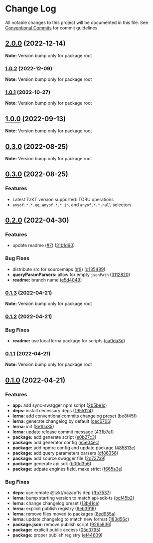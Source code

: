 # Change Log

All notable changes to this project will be documented in this file.
See [Conventional Commits](https://conventionalcommits.org) for commit guidelines.

## [2.0.0](https://github.com/tzkt/api-sdk-ts/compare/v1.0.2...v2.0.0) (2022-12-14)

**Note:** Version bump only for package root





### [1.0.2](https://github.com/tzkt/api-sdk-ts/compare/v1.0.1...v1.0.2) (2022-12-09)

**Note:** Version bump only for package root





### [1.0.1](https://github.com/tzkt/api-sdk-ts/compare/v0.3.0...v1.0.1) (2022-10-27)

**Note:** Version bump only for package root





## [1.0.0](https://github.com/tzkt/api-sdk-ts/compare/v0.3.0...v1.0.0) (2022-09-13)

**Note:** Version bump only for package root





## [0.3.0](https://github.com/tzkt/api-sdk-ts/compare/v0.2.0...v0.3.0) (2022-08-25)

**Note:** Version bump only for package root





## [0.3.0](https://github.com/tzkt/api-sdk-ts/compare/v0.2.0...v0.3.0) (2022-08-25)

### Features

* Latest TzKT version supported: TORU operations
* `anyof.*.*.eq`, `anyof.*.*.in`, and `anyof.*.*.null` selectors

## [0.2.0](https://github.com/tzkt/api-sdk-ts/compare/v0.1.2...v0.2.0) (2022-04-30)


### Features

* update readme ([#7](https://github.com/tzkt/api-sdk-ts/issues/7)) ([31b1d90](https://github.com/tzkt/api-sdk-ts/commit/31b1d90baa7f1926f8d1541ac64faebc4eafce97))


### Bug Fixes

* distribute src for sourcemaps ([#9](https://github.com/tzkt/api-sdk-ts/issues/9)) ([d135489](https://github.com/tzkt/api-sdk-ts/commit/d135489ac53b92bf57af2709c026eb5e1c52eb35))
* **queryParamParsers:** allow for empty `jsonPath` ([3112820](https://github.com/tzkt/api-sdk-ts/commit/31128205047d6daddcb6af716d7a1c5683140f54))
* **readme:** branch name ([e5d4049](https://github.com/tzkt/api-sdk-ts/commit/e5d4049eac97d6372d5c0cef29e74db3af77b337))



### [0.1.3](https://github.com/tzkt/api-sdk-ts/compare/v0.1.2...v0.1.3) (2022-04-21)

**Note:** Version bump only for package root





### [0.1.2](https://github.com/tzkt/api-sdk-ts/compare/v0.1.1...v0.1.2) (2022-04-21)


### Bug Fixes

* **readme:** use local lerna package for scripts ([ca0da3d](https://github.com/tzkt/api-sdk-ts/commit/ca0da3dd39e8f16bf7621b5b92231767a599e38a))



### [0.1.1](https://github.com/tzkt/api-sdk-ts/compare/v0.1.0...v0.1.1) (2022-04-21)

**Note:** Version bump only for package root





## [0.1.0](https://github.com/tzkt/api-sdk-ts/compare/v0.0.10...v0.1.0) (2022-04-21)


### Features

* **app:** add sync-swagger npm script ([2b5be1c](https://github.com/tzkt/api-sdk-ts/commit/2b5be1c959d1dbc6a512710c77468c86e4193af4))
* **deps:** install necessary deps ([1955124](https://github.com/tzkt/api-sdk-ts/commit/1955124f5ca99be25666cbbfb128387f60b3f041))
* **lerna:** add conventionalcommits changelog preset ([be8f45f](https://github.com/tzkt/api-sdk-ts/commit/be8f45fa12ebbc75661e968f41ccaa4dc5efd358))
* **lerna:** generate changelog by default ([cec6706](https://github.com/tzkt/api-sdk-ts/commit/cec6706a7fbfa9710fdaa38cb23fdf5fe1bd62f1))
* **lerna:** init ([8e10a35](https://github.com/tzkt/api-sdk-ts/commit/8e10a358a8b0b7727e6c6afec92ab5d51c615ba9))
* **lerna:** update release commit message ([431b7af](https://github.com/tzkt/api-sdk-ts/commit/431b7af2818d7f38d64f5e6d51198f899faec4b1))
* **package:** add generate script ([e0b27c3](https://github.com/tzkt/api-sdk-ts/commit/e0b27c3af3a244d80662f3ab943d112d682d31bb))
* **package:** add generator config ([e5e04ec](https://github.com/tzkt/api-sdk-ts/commit/e5e04ec9f7ae2a121001da9abd7a325d55d2efe4))
* **package:** add npmrc config and update package ([485813e](https://github.com/tzkt/api-sdk-ts/commit/485813e18bcc054ae61ccc6ce4898cd3ba6c42be))
* **package:** add query parameters parsers ([df86356](https://github.com/tzkt/api-sdk-ts/commit/df863565e6be9914d557d3b6c0202843156777fe))
* **package:** add source swagger file ([2d737a9](https://github.com/tzkt/api-sdk-ts/commit/2d737a94673c2eace56bf7ebcaedde37b42bcba8))
* **package:** generate api sdk ([b00d3b6](https://github.com/tzkt/api-sdk-ts/commit/b00d3b69b7c15bf70b119933580d3c46e82459de))
* **package:** udpate engines field, make strict ([f665a3e](https://github.com/tzkt/api-sdk-ts/commit/f665a3ef8d841a1fd0dfa86f68165b5668bf7dad))


### Bug Fixes

* **deps:** use remote @tzkt/oazapfts dep ([ffb7537](https://github.com/tzkt/api-sdk-ts/commit/ffb7537d19d87ddece87eda0947945c6641cd917))
* **lerna:** bump starting version to match api-sdk-ts ([bcf45b2](https://github.com/tzkt/api-sdk-ts/commit/bcf45b22aaf7fdde07f44311163bf53d6d0e6521))
* **lerna:** change changelog preset ([13b41ce](https://github.com/tzkt/api-sdk-ts/commit/13b41ce65159f2f829dba20f51053a9b7fbaaa97))
* **lerna:** explicit publish registry ([6eb3918](https://github.com/tzkt/api-sdk-ts/commit/6eb3918df282543bd61f3f9fb087e7aada4af462))
* **lerna:** remove files moved to packages ([8ed955a](https://github.com/tzkt/api-sdk-ts/commit/8ed955a8250ea1783a884d32499d79aecbca3f49))
* **lerna:** update changelog to match new format ([183d56c](https://github.com/tzkt/api-sdk-ts/commit/183d56ca579b355e994d12b2800caefcfbde815f))
* **package.json:** remove publish script ([926a836](https://github.com/tzkt/api-sdk-ts/commit/926a836a9c136ea54b463b189883d7522058cb3e))
* **package:** explicit public access ([05c3795](https://github.com/tzkt/api-sdk-ts/commit/05c37955cbfef1502bfe7fd50db7c7cf4d340565))
* **package:** proper publish registry ([ef44609](https://github.com/tzkt/api-sdk-ts/commit/ef446093fd260a4461b8a8b47dc1be8dac79450b))
